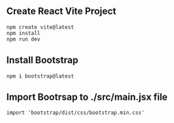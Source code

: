 ## Create React Vite Project
```
npm create vite@latest
npm install
npm run dev
```
## Install Bootstrap
```
npm i bootstrap@latest
```

## Import Bootrsap to ./src/main.jsx file
```
import 'bootstrap/dist/css/bootstrap.min.css'
```